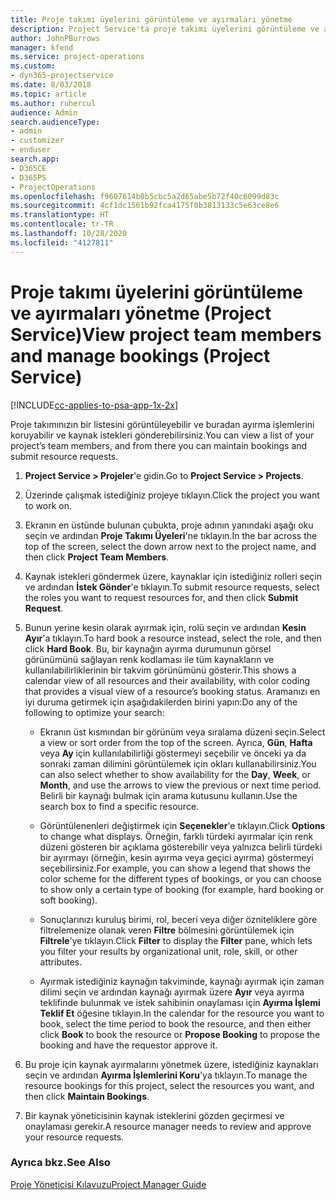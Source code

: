 ```yaml
---
title: Proje takımı üyelerini görüntüleme ve ayırmaları yönetme
description: Project Service'ta proje takımı üyelerini görüntüleme ve ayırmaları yönetme
author: JohnPBurrows
manager: kfend
ms.service: project-operations
ms.custom:
- dyn365-projectservice
ms.date: 8/03/2018
ms.topic: article
ms.author: ruhercul
audience: Admin
search.audienceType:
- admin
- customizer
- enduser
search.app:
- D365CE
- D365PS
- ProjectOperations
ms.openlocfilehash: f9607614b0b5cbc5a2d65abe5b72f40c6099d83c
ms.sourcegitcommit: 4cf1dc1561b92fca4175f0b3813133c5e63ce8e6
ms.translationtype: HT
ms.contentlocale: tr-TR
ms.lasthandoff: 10/28/2020
ms.locfileid: "4127811"
---
```

# <a name="view-project-team-members-and-manage-bookings-project-service"></a><span data-ttu-id="4962b-103">Proje takımı üyelerini görüntüleme ve ayırmaları yönetme (Project Service)</span><span class="sxs-lookup"><span data-stu-id="4962b-103">View project team members and manage bookings (Project Service)</span></span>

[!INCLUDE[cc-applies-to-psa-app-1x-2x](../includes/cc-applies-to-psa-app-1x-2x.md)]

<span data-ttu-id="4962b-104">Proje takımınızın bir listesini görüntüleyebilir ve buradan ayırma işlemlerini koruyabilir ve kaynak istekleri gönderebilirsiniz.</span><span class="sxs-lookup"><span data-stu-id="4962b-104">You can view a list of your project’s team members, and from there you can maintain bookings and submit resource requests.</span></span>  
  
1.  <span data-ttu-id="4962b-105">**Project Service > Projeler**'e gidin.</span><span class="sxs-lookup"><span data-stu-id="4962b-105">Go to **Project Service > Projects**.</span></span>  
  
2.  <span data-ttu-id="4962b-106">Üzerinde çalışmak istediğiniz projeye tıklayın.</span><span class="sxs-lookup"><span data-stu-id="4962b-106">Click the project you want to work on.</span></span>  
  
3.  <span data-ttu-id="4962b-107">Ekranın en üstünde bulunan çubukta, proje adının yanındaki aşağı oku seçin ve ardından **Proje Takımı Üyeleri**'ne tıklayın.</span><span class="sxs-lookup"><span data-stu-id="4962b-107">In the bar across the top of the screen, select the down arrow next to the project name, and then click **Project Team Members**.</span></span>  
  
4.  <span data-ttu-id="4962b-108">Kaynak istekleri göndermek üzere, kaynaklar için istediğiniz rolleri seçin ve ardından **İstek Gönder**'e tıklayın.</span><span class="sxs-lookup"><span data-stu-id="4962b-108">To submit resource requests, select the roles you want to request resources for, and then click **Submit Request**.</span></span>  
  
5.  <span data-ttu-id="4962b-109">Bunun yerine kesin olarak ayırmak için, rolü seçin ve ardından **Kesin Ayır**'a tıklayın.</span><span class="sxs-lookup"><span data-stu-id="4962b-109">To hard book a resource instead, select the role, and then click **Hard Book**.</span></span> <span data-ttu-id="4962b-110">Bu, bir kaynağın ayırma durumunun görsel görünümünü sağlayan renk kodlaması ile tüm kaynakların ve kullanılabilirliklerinin bir takvim görünümünü gösterir.</span><span class="sxs-lookup"><span data-stu-id="4962b-110">This shows a calendar view of all resources and their availability, with color coding that provides a visual view of a resource’s booking status.</span></span> <span data-ttu-id="4962b-111">Aramanızı en iyi duruma getirmek için aşağıdakilerden birini yapın:</span><span class="sxs-lookup"><span data-stu-id="4962b-111">Do any of the following to optimize your search:</span></span>  
  
    -   <span data-ttu-id="4962b-112">Ekranın üst kısmından bir görünüm veya sıralama düzeni seçin.</span><span class="sxs-lookup"><span data-stu-id="4962b-112">Select a view or sort order from the top of the screen.</span></span> <span data-ttu-id="4962b-113">Ayrıca, **Gün**, **Hafta** veya **Ay** için kullanılabilirliği göstermeyi seçebilir ve önceki ya da sonraki zaman dilimini görüntülemek için okları kullanabilirsiniz.</span><span class="sxs-lookup"><span data-stu-id="4962b-113">You can also select whether to show availability for the **Day**, **Week**, or **Month**, and use the arrows to view the previous or next time period.</span></span> <span data-ttu-id="4962b-114">Belirli bir kaynağı bulmak için arama kutusunu kullanın.</span><span class="sxs-lookup"><span data-stu-id="4962b-114">Use the search box to find a specific resource.</span></span>  
  
    -   <span data-ttu-id="4962b-115">Görüntülenenleri değiştirmek için **Seçenekler**'e tıklayın.</span><span class="sxs-lookup"><span data-stu-id="4962b-115">Click **Options** to change what displays.</span></span> <span data-ttu-id="4962b-116">Örneğin, farklı türdeki ayırmalar için renk düzeni gösteren bir açıklama gösterebilir veya yalnızca belirli türdeki bir ayırmayı (örneğin, kesin ayırma veya geçici ayırma) göstermeyi seçebilirsiniz.</span><span class="sxs-lookup"><span data-stu-id="4962b-116">For example, you can show a legend that shows the color scheme for the different types of bookings, or you can choose to show only a certain type of booking (for example, hard booking or soft booking).</span></span>  
  
    -   <span data-ttu-id="4962b-117">Sonuçlarınızı kuruluş birimi, rol, beceri veya diğer özniteliklere göre filtrelemenize olanak veren **Filtre** bölmesini görüntülemek için **Filtrele**'ye tıklayın.</span><span class="sxs-lookup"><span data-stu-id="4962b-117">Click **Filter** to display the **Filter** pane, which lets you filter your results by organizational unit, role, skill, or other attributes.</span></span>  
  
    -   <span data-ttu-id="4962b-118">Ayırmak istediğiniz kaynağın takviminde, kaynağı ayırmak için zaman dilimi seçin ve ardından kaynağı ayırmak üzere **Ayır** veya ayırma teklifinde bulunmak ve istek sahibinin onaylaması için **Ayırma İşlemi Teklif Et** öğesine tıklayın.</span><span class="sxs-lookup"><span data-stu-id="4962b-118">In the calendar for the resource you want to book, select the time period to book the resource, and then either click **Book** to book the resource or **Propose Booking** to propose the booking and have the requestor approve it.</span></span>  
  
6.  <span data-ttu-id="4962b-119">Bu proje için kaynak ayırmalarını yönetmek üzere, istediğiniz kaynakları seçin ve ardından **Ayırma İşlemlerini Koru**'ya tıklayın.</span><span class="sxs-lookup"><span data-stu-id="4962b-119">To manage the resource bookings for this project, select the resources you want, and then click **Maintain Bookings**.</span></span>  
  
7.  <span data-ttu-id="4962b-120">Bir kaynak yöneticisinin kaynak isteklerini gözden geçirmesi ve onaylaması gerekir.</span><span class="sxs-lookup"><span data-stu-id="4962b-120">A resource manager needs to review and approve your resource requests.</span></span>  
  
### <a name="see-also"></a><span data-ttu-id="4962b-121">Ayrıca bkz.</span><span class="sxs-lookup"><span data-stu-id="4962b-121">See Also</span></span>  
 [<span data-ttu-id="4962b-122">Proje Yöneticisi Kılavuzu</span><span class="sxs-lookup"><span data-stu-id="4962b-122">Project Manager Guide</span></span>](../psa/project-manager-guide.md)
